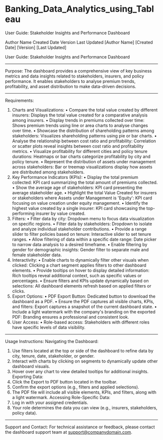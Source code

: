 # Banking_Data_Analytics_using_Tableau
 

User Guide:
Stakeholder Insights and Performance Dashboard



Author Name	Created Date	Version	Last Updated
[Author Name]	[Created Date]	[Version]	[Last Updated]
















User Guide: Stakeholder Insights and Performance Dashboard
________________________________________
Purpose:
The dashboard provides a comprehensive view of key business metrics and data insights related to stakeholders, insurers, and policy performance. It enables stakeholders to analyse premium trends, profitability, and asset distribution to make data-driven decisions.
________________________________________
 
Requirements:
1. Charts and Visualizations:
•	Compare the total value created by different insurers: Displays the total value created for a comparative analysis among insurers.
•	Display trends in premiums collected over time: Shows premium trends using line or area charts to analyse changes over time.
•	Showcase the distribution of shareholding patterns among stakeholders: Visualizes shareholding patterns using pie or bar charts.
•	Analyse the relationship between cost ratio and profitability: Correlation or scatter plots reveal insights between cost ratio and profitability metrics.
•	Visualize profitability for different cities and policy tenure durations: Heatmaps or bar charts categorize profitability by city and policy tenure.
•	Represent the distribution of assets under management across stakeholders: Bar or treemap visualizations display how assets are distributed among stakeholders.
2. Key Performance Indicators (KPIs):
•	Display the total premium collected: KPI card summarizing the total amount of premiums collected.
•	Show the average age of stakeholders: KPI card presenting the average stakeholder age.
•	Highlight the total Value Created for insurers or stakeholders where Assets under Management is 'Equity': KPI card focusing on value creation under equity management.
•	Identify the highest value created by a single insurer: KPI card showcasing the top-performing insurer by value created.
3. Filters:
•	Filter data by city: Dropdown menu to focus data visualization on specific regions.
•	Filter data by stakeholders: Dropdown to isolate and analyze individual stakeholder contributions.
•	Provide a range slider to filter policies based on tenure: Interactive slider to set tenure ranges.
•	Allow filtering of data within a specific date range: Date picker to narrow data analysis to a desired timeframe.
•	Enable filtering by gender for demographic insights: Gender filter to separate male and female stakeholder data.
4. Interactivity:
•	Enable charts to dynamically filter other visuals when clicked: Clicking a chart segment applies filters to other dashboard elements.
•	Provide tooltips on hover to display detailed information: Rich tooltips reveal additional context, such as specific values or percentages.
•	Ensure filters and KPIs update dynamically based on selections: All dashboard elements refresh based on applied filters or clicks.
5. Export Options:
•	PDF Export Button: Dedicated button to download the dashboard as a PDF.
•	Ensure the PDF captures all visible charts, KPIs, and filters: Export captures a snapshot of the current dashboard state.
•	Include a light watermark with the company's branding on the exported PDF: Branding ensures a professional and consistent look.
6. User Access:
•	Role-based access: Stakeholders with different roles have specific levels of data visibility.
________________________________________
Usage Instructions:
Navigating the Dashboard:
1.	Use filters located at the top or side of the dashboard to refine data by city, tenure, date, stakeholder, or gender.
2.	Interact with charts by clicking on segments to dynamically update other dashboard visuals.
3.	Hover over any chart to view detailed tooltips for additional insights.
Exporting Data:
1.	Click the Export to PDF button located in the toolbar.
2.	Confirm the export options (e.g., filters and applied selections).
3.	The PDF file will include all visible elements, KPIs, and filters, along with a light watermark.
Accessing Role-Specific Data:
1.	Log in with your assigned credentials.
2.	Your role determines the data you can view (e.g., insurers, stakeholders, policy data).
________________________________________
Support and Contact:
For technical assistance or feedback, please contact the dashboard support team at support@companydomain.com.


